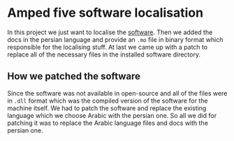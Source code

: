 # Amped five software localisation

In this project we just want to localise the [software](https://ampedsoftware.com/five). Then we added the docs in the persian language and provide an `.mo` file in binary format which responsible for the localising stuff. At last we came up with a patch to replace all of the necessary files in the installed software directory.

## How we patched the software

Since the software was not available in open-source and all of the files were in `.dll` format which was the compiled version of the software for the machine itself. We had to patch the software and replace the existing language which we choose Arabic with the persian one. So all we did for patching it was to replace the Arabic language files and docs with the persian one.
